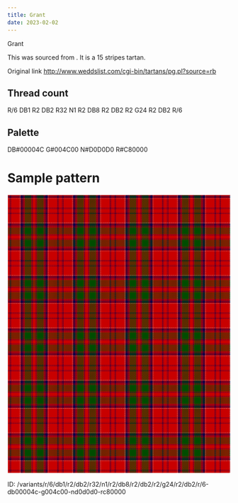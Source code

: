 ```yaml
---
title: Grant
date: 2023-02-02
---
```

Grant

This was sourced from <no value>.  It is a 15 stripes tartan.

Original link http://www.weddslist.com/cgi-bin/tartans/pg.pl?source=rb

## Thread count
R/6 DB1 R2 DB2 R32 N1 R2 DB8 R2 DB2 R2 G24 R2 DB2 R/6

## Palette
DB#00004C G#004C00 N#D0D0D0 R#C80000

# Sample pattern

![Tartan detail](tartan.png "R/6 DB1 R2 DB2 R32 N1 R2 DB8 R2 DB2 R2 G24 R2 DB2 R/6 tartan")

ID: /variants/r/6/db1/r2/db2/r32/n1/r2/db8/r2/db2/r2/g24/r2/db2/r/6-db00004c-g004c00-nd0d0d0-rc80000